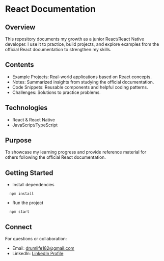# React Documentation

## Overview

This repository documents my growth as a junior React/React Native developer. I use it to practice, build projects, and explore examples from the official React documentation to strengthen my skills.

## Contents

- Example Projects: Real-world applications based on React concepts.
- Notes: Summarized insights from studying the official documentation.
- Code Snippets: Reusable components and helpful coding patterns.
- Challenges: Solutions to practice problems.

## Technologies

- React & React Native
- JavaScript/TypeScript

## Purpose

To showcase my learning progress and provide reference material for others following the official React documentation.

## Getting Started

- Install dependencies

```
  npm install
```

- Run the project

```
  npm start
```

## Connect

For questions or collaboration:

- Email: drumlife182@gmail.com
- LinkedIn: [LinkedIn Profile](https://www.linkedin.com/in/oleksandr-vlasov-9969ab19b/)
